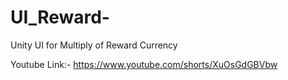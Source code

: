 # UI_Reward-
Unity UI for Multiply of Reward Currency<br>

Youtube Link:- https://www.youtube.com/shorts/XuOsGdGBVbw

